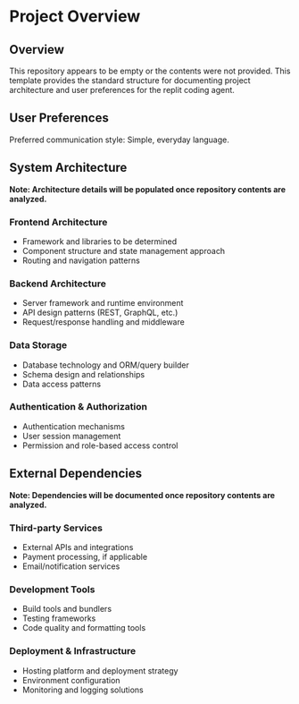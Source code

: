 # Project Overview

## Overview

This repository appears to be empty or the contents were not provided. This template provides the standard structure for documenting project architecture and user preferences for the replit coding agent.

## User Preferences

Preferred communication style: Simple, everyday language.

## System Architecture

**Note: Architecture details will be populated once repository contents are analyzed.**

### Frontend Architecture
- Framework and libraries to be determined
- Component structure and state management approach
- Routing and navigation patterns

### Backend Architecture  
- Server framework and runtime environment
- API design patterns (REST, GraphQL, etc.)
- Request/response handling and middleware

### Data Storage
- Database technology and ORM/query builder
- Schema design and relationships
- Data access patterns

### Authentication & Authorization
- Authentication mechanisms
- User session management
- Permission and role-based access control

## External Dependencies

**Note: Dependencies will be documented once repository contents are analyzed.**

### Third-party Services
- External APIs and integrations
- Payment processing, if applicable
- Email/notification services

### Development Tools
- Build tools and bundlers
- Testing frameworks
- Code quality and formatting tools

### Deployment & Infrastructure
- Hosting platform and deployment strategy
- Environment configuration
- Monitoring and logging solutions